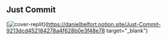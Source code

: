 ## Just Commit


[![cover-replit](https://user-images.githubusercontent.com/26263428/200187216-0fe3e2cc-c448-4c72-8c85-4646d3f41751.png)](https://danielbelfort.notion.site/Just-Commit-9213dcd452184278a4f628b0e3f48e78 target="_blank")
